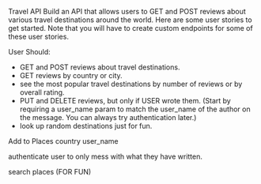 Travel API
Build an API that allows users to GET and POST reviews about various travel destinations around the world. Here are some user stories to get started. Note that you will have to create custom endpoints for some of these user stories.

User Should:

- GET and POST reviews about travel destinations.
- GET reviews by country or city.
- see the most popular travel destinations by number of reviews or by overall rating.
- PUT and DELETE reviews, but only if USER wrote them.
  (Start by requiring a user_name param to match the user_name of the author on the message. You can always try authentication later.)
- look up random destinations just for fun.

Add to Places
country
user_name

authenticate user to only mess with what they have written.

search places (FOR FUN)
